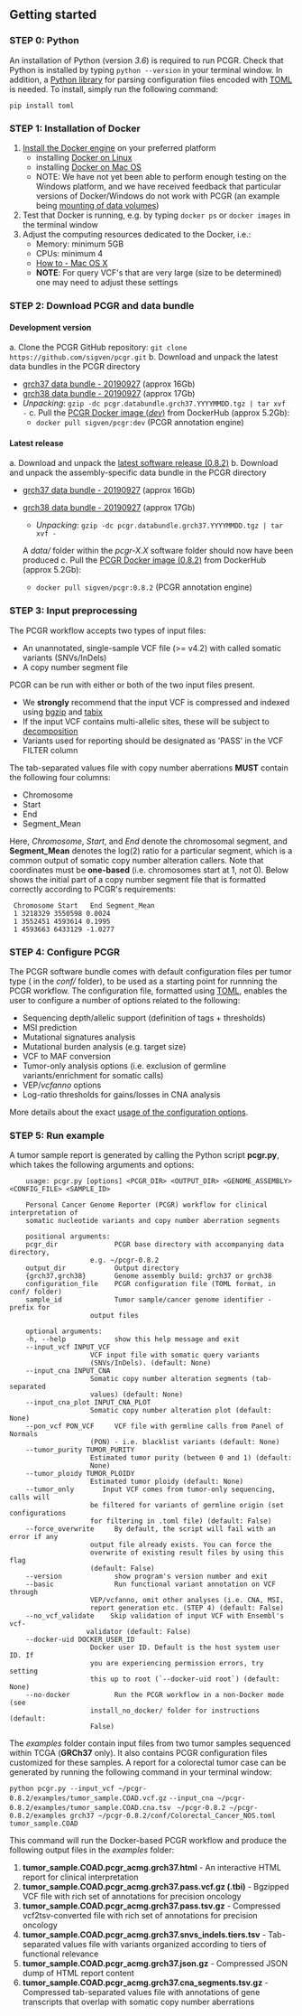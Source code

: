 ## Getting started


### STEP 0: Python

An installation of Python (version _3.6_) is required to run PCGR. Check that Python is installed by typing `python --version` in your terminal window. In addition, a [Python library](https://github.com/uiri/toml) for parsing configuration files encoded with [TOML](https://github.com/toml-lang/toml) is needed. To install, simply run the following command:

	pip install toml

### STEP 1: Installation of Docker

1. [Install the Docker engine](https://docs.docker.com/engine/installation/) on your preferred platform
	- installing [Docker on Linux](https://docs.docker.com/engine/installation/linux/)
	- installing [Docker on Mac OS](https://docs.docker.com/engine/installation/mac/)
	- NOTE: We have not yet been able to perform enough testing on the Windows platform, and we have received feedback that particular versions of Docker/Windows do not work with PCGR (an example being [mounting of data volumes](https://github.com/docker/toolbox/issues/607))
2. Test that Docker is running, e.g. by typing `docker ps` or `docker images` in the terminal window
3. Adjust the computing resources dedicated to the Docker, i.e.:
	- Memory: minimum 5GB
	- CPUs: minimum 4
	- [How to - Mac OS X](https://docs.docker.com/docker-for-mac/#advanced)
	- __NOTE__: For query VCF's that are very large (size to be determined) one may need to adjust these settings

### STEP 2: Download PCGR and data bundle

#### Development version

a. Clone the PCGR GitHub repository: `git clone https://github.com/sigven/pcgr.git`
b. Download and unpack the latest data bundles in the PCGR directory
   * [grch37 data bundle - 20190927](https://drive.google.com/open?id=1cBwhrE1XtzSRFXVz-7HBeswFSTlbYONu) (approx 16Gb)
   * [grch38 data bundle - 20190927](https://drive.google.com/open?id=1dUFBjWv5Uohov4ELC-FBLdtmHsiDeT1Z) (approx 17Gb)
   * *Unpacking*: `gzip -dc pcgr.databundle.grch37.YYYYMMDD.tgz | tar xvf -`
c. Pull the [PCGR Docker image (*dev*)](https://hub.docker.com/r/sigven/pcgr/) from DockerHub (approx 5.2Gb):
      * `docker pull sigven/pcgr:dev` (PCGR annotation engine)

#### Latest release

a. Download and unpack the [latest software release (0.8.2)](https://github.com/sigven/pcgr/releases/tag/v0.8.2)
b. Download and unpack the assembly-specific data bundle in the PCGR directory
* [grch37 data bundle - 20190927](https://drive.google.com/open?id=1cBwhrE1XtzSRFXVz-7HBeswFSTlbYONu) (approx 16Gb)
* [grch38 data bundle - 20190927](https://drive.google.com/open?id=1dUFBjWv5Uohov4ELC-FBLdtmHsiDeT1Z) (approx 17Gb)
   * *Unpacking*: `gzip -dc pcgr.databundle.grch37.YYYYMMDD.tgz | tar xvf -`

    A _data/_ folder within the _pcgr-X.X_ software folder should now have been produced
c. Pull the [PCGR Docker image (0.8.2)](https://hub.docker.com/r/sigven/pcgr/) from DockerHub (approx 5.2Gb):
   * `docker pull sigven/pcgr:0.8.2` (PCGR annotation engine)

### STEP 3: Input preprocessing

The PCGR workflow accepts two types of input files:

* An unannotated, single-sample VCF file (>= v4.2) with called somatic variants (SNVs/InDels)
* A copy number segment file

PCGR can be run with either or both of the two input files present.

* We __strongly__ recommend that the input VCF is compressed and indexed using [bgzip](http://www.htslib.org/doc/tabix.html) and [tabix](http://www.htslib.org/doc/tabix.html)
* If the input VCF contains multi-allelic sites, these will be subject to [decomposition](http://genome.sph.umich.edu/wiki/Vt#Decompose)
* Variants used for reporting should be designated as 'PASS' in the VCF FILTER column

The tab-separated values file with copy number aberrations __MUST__ contain the following four columns:

* Chromosome
* Start
* End
* Segment_Mean

Here, _Chromosome_, _Start_, and _End_ denote the chromosomal segment, and __Segment_Mean__ denotes the log(2) ratio for a particular segment, which is a common output of somatic copy number alteration callers. Note that coordinates must be **one-based** (i.e. chromosomes start at 1, not 0). Below shows the initial part of a copy number segment file that is formatted correctly according to PCGR's requirements:

	 Chromosome	Start	End	Segment_Mean
	 1 3218329 3550598 0.0024
	 1 3552451 4593614 0.1995
	 1 4593663 6433129 -1.0277


### STEP 4: Configure PCGR

The PCGR software bundle comes with default configuration files per tumor type ( in the *conf/* folder), to be used as a starting point for runnning the PCGR workflow.
The configuration file, formatted using [TOML](https://github.com/toml-lang/toml), enables the user to configure a number of options related to the following:

* Sequencing depth/allelic support (definition of tags + thresholds)
* MSI prediction
* Mutational signatures analysis
* Mutational burden analysis (e.g. target size)
* VCF to MAF conversion
* Tumor-only analysis options (i.e. exclusion of germline variants/enrichment for somatic calls)
* VEP/_vcfanno_ options
* Log-ratio thresholds for gains/losses in CNA analysis

More details about the exact [usage of the configuration options](http://pcgr.readthedocs.io/en/latest/input.html#pcgr-configuration-file).


### STEP 5: Run example

A tumor sample report is generated by calling the Python script __pcgr.py__, which takes the following arguments and options:

		usage: pcgr.py [options] <PCGR_DIR> <OUTPUT_DIR> <GENOME_ASSEMBLY> <CONFIG_FILE> <SAMPLE_ID>

		Personal Cancer Genome Reporter (PCGR) workflow for clinical interpretation of
		somatic nucleotide variants and copy number aberration segments

		positional arguments:
		pcgr_dir              PCGR base directory with accompanying data directory,
					    e.g. ~/pcgr-0.8.2
		output_dir            Output directory
		{grch37,grch38}       Genome assembly build: grch37 or grch38
		configuration_file    PCGR configuration file (TOML format, in conf/ folder)
		sample_id             Tumor sample/cancer genome identifier - prefix for
					    output files

		optional arguments:
		-h, --help            show this help message and exit
		--input_vcf INPUT_VCF
					    VCF input file with somatic query variants
					    (SNVs/InDels). (default: None)
		--input_cna INPUT_CNA
					    Somatic copy number alteration segments (tab-separated
					    values) (default: None)
		--input_cna_plot INPUT_CNA_PLOT
					    Somatic copy number alteration plot (default: None)
		--pon_vcf PON_VCF     VCF file with germline calls from Panel of Normals
					    (PON) - i.e. blacklist variants (default: None)
		--tumor_purity TUMOR_PURITY
					    Estimated tumor purity (between 0 and 1) (default:
					    None)
		--tumor_ploidy TUMOR_PLOIDY
					    Estimated tumor ploidy (default: None)
		--tumor_only       Input VCF comes from tumor-only sequencing, calls will
						be filtered for variants of germline origin (set configurations
						for filtering in .toml file) (default: False)
		--force_overwrite     By default, the script will fail with an error if any
					    output file already exists. You can force the
					    overwrite of existing result files by using this flag
					    (default: False)
		--version             show program's version number and exit
		--basic               Run functional variant annotation on VCF through
					    VEP/vcfanno, omit other analyses (i.e. CNA, MSI,
					    report generation etc. (STEP 4) (default: False)
		--no_vcf_validate    Skip validation of input VCF with Ensembl's vcf-
					   validator (default: False)
		--docker-uid DOCKER_USER_ID
					    Docker user ID. Default is the host system user ID. If
					    you are experiencing permission errors, try setting
					    this up to root (`--docker-uid root`) (default: None)
		--no-docker           Run the PCGR workflow in a non-Docker mode (see
					    install_no_docker/ folder for instructions (default:
					    False)



The _examples_ folder contain input files from two tumor samples sequenced within TCGA (**GRCh37** only). It also contains PCGR configuration files customized for these samples. A report for a colorectal tumor case can be generated by running the following command in your terminal window:

`python pcgr.py --input_vcf ~/pcgr-0.8.2/examples/tumor_sample.COAD.vcf.gz`
`--input_cna ~/pcgr-0.8.2/examples/tumor_sample.COAD.cna.tsv`
` ~/pcgr-0.8.2 ~/pcgr-0.8.2/examples grch37 ~/pcgr-0.8.2/conf/Colorectal_Cancer_NOS.toml tumor_sample.COAD`


This command will run the Docker-based PCGR workflow and produce the following output files in the _examples_ folder:

  1. __tumor_sample.COAD.pcgr_acmg.grch37.html__ - An interactive HTML report for clinical interpretation
  2. __tumor_sample.COAD.pcgr_acmg.grch37.pass.vcf.gz (.tbi)__ - Bgzipped VCF file with rich set of annotations for precision oncology
  3. __tumor_sample.COAD.pcgr_acmg.grch37.pass.tsv.gz__ - Compressed vcf2tsv-converted file with rich set of annotations for precision oncology
  4. __tumor_sample.COAD.pcgr_acmg.grch37.snvs_indels.tiers.tsv__ - Tab-separated values file with variants organized according to tiers of functional relevance
  5. __tumor_sample.COAD.pcgr_acmg.grch37.json.gz__ - Compressed JSON dump of HTML report content
  6. __tumor_sample.COAD.pcgr_acmg.grch37.cna_segments.tsv.gz__ - Compressed tab-separated values file with annotations of gene transcripts that overlap with somatic copy number aberrations
